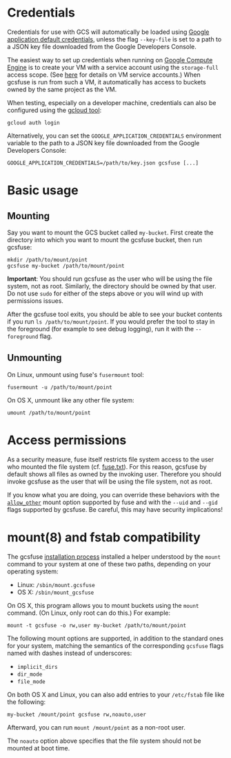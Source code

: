 # Credentials

Credentials for use with GCS will automatically be loaded using [Google
application default credentials][app-default-credentials], unless the flag
`--key-file` is set to a path to a JSON key file downloaded from the Google
Developers Console.

The easiest way to set up credentials when running on [Google Compute
Engine][gce] is to create your VM with a service account using the
`storage-full` access scope. (See [here][gce-service-accounts] for details on
VM service accounts.) When gcsfuse is run from such a VM, it automatically has
access to buckets owned by the same project as the VM.

When testing, especially on a developer machine, credentials can also be
configured using the [gcloud tool][]:

    gcloud auth login

Alternatively, you can set the `GOOGLE_APPLICATION_CREDENTIALS` environment
variable to the path to a JSON key file downloaded from the Google Developers
Console:

    GOOGLE_APPLICATION_CREDENTIALS=/path/to/key.json gcsfuse [...]

[gce]: https://cloud.google.com/compute/
[gce-service-accounts]: https://cloud.google.com/compute/docs/authentication
[gcloud tool]: https://cloud.google.com/sdk/gcloud/
[app-default-credentials]: https://developers.google.com/identity/protocols/application-default-credentials#howtheywork


# Basic usage

## Mounting

Say you want to mount the GCS bucket called `my-bucket`. First create the
directory into which you want to mount the gcsfuse bucket, then run gcsfuse:

    mkdir /path/to/mount/point
    gcsfuse my-bucket /path/to/mount/point

**Important**: You should run gcsfuse as the user who will be using the file
system, not as root. Similarly, the directory should be owned by that user. Do
not use `sudo` for either of the steps above or you will wind up with
permissions issues.

After the gcsfuse tool exits, you should be able to see your bucket contents if
you run `ls /path/to/mount/point`. If you would prefer the tool to stay in the
foreground (for example to see debug logging), run it with the `--foreground`
flag.

## Unmounting

On Linux, unmount using fuse's `fusermount` tool:

    fusermount -u /path/to/mount/point

On OS X, unmount like any other file system:

    umount /path/to/mount/point


# Access permissions

As a security measure, fuse itself restricts file system access to the user who
mounted the file system (cf. [fuse.txt][fuse-security]). For this reason,
gcsfuse by default shows all files as owned by the invoking user. Therefore you
should invoke gcsfuse as the user that will be using the file system, not as
root.

If you know what you are doing, you can override these behaviors with the
[`allow_other`][allow_other] mount option supported by fuse and with the
`--uid` and `--gid` flags supported by gcsfuse. Be careful, this may have
security implications!

[fuse-security]: https://github.com/torvalds/linux/blob/a33f32244/Documentation/filesystems/fuse.txt#L253-L300
[allow_other]: https://github.com/torvalds/linux/blob/a33f32244/Documentation/filesystems/fuse.txt#L100-L105


# mount(8) and fstab compatibility

The gcsfuse [installation process](installing.md) installed a helper understood
by the `mount` command to your system at one of these two paths, depending on
your operating system:

*   Linux: `/sbin/mount.gcsfuse`
*   OS X: `/sbin/mount_gcsfuse`

On OS X, this program allows you to mount buckets using the `mount` command.
(On Linux, only root can do this.) For example:

    mount -t gcsfuse -o rw,user my-bucket /path/to/mount/point

The following mount options are supported, in addition to the standard ones for
your system, matching the semantics of the corresponding `gcsfuse` flags named
with dashes instead of underscores:

*   `implicit_dirs`
*   `dir_mode`
*   `file_mode`

On both OS X and Linux, you can also add entries to your `/etc/fstab` file like
the following:

    my-bucket /mount/point gcsfuse rw,noauto,user

Afterward, you can run `mount /mount/point` as a non-root user.

The `noauto` option above specifies that the file system should not be mounted
at boot time.
